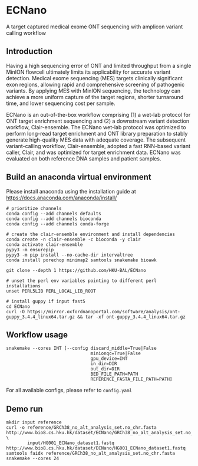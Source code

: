 # ECNano
A target captured medical exome ONT sequencing with amplicon variant calling workflow

## Introduction

Having a high sequencing error of ONT and limited throughput from a single MinION flowcell ultimately limits its applicability for accurate variant detection. Medical exome sequencing (MES) targets clinically significant exon regions, allowing rapid and comprehensive screening of pathogenic variants. By applying MES with MinION sequencing, the technology can achieve a more uniform capture of the target regions, shorter turnaround time, and lower sequencing cost per sample. 

ECNano is an out-of-the-box workflow comprising (1) a wet-lab protocol for ONT target enrichment sequencing and (2) a downstream variant detection workflow, Clair-ensemble. The ECNano wet-lab protocol was optimized to perform long-read target enrichment and ONT library preparation to stably generate high-quality MES data with adequate coverage. The subsequent variant-calling workflow, Clair-ensemble, adopted a fast RNN-based variant caller, Clair, and was optimized for target enrichment data. ECNano was evaluated on both reference DNA samples and patient samples.

## Build an anaconda virtual environment
Please install anaconda using the installation guide at https://docs.anaconda.com/anaconda/install/
```
# prioritize channels
conda config --add channels defaults
conda config --add channels bioconda
conda config --add channels conda-forge

# create the clair-ensemble environment and install dependencies
conda create -n clair-ensemble -c bioconda -y clair
conda activate clair-ensemble
pypy3 -m ensurepip
pypy3 -m pip install --no-cache-dir intervaltree
conda install porechop minimap2 samtools snakemake bioawk

git clone --depth 1 https://github.com/HKU-BAL/ECNano

# unset the perl env variables pointing to different perl installations
unset PERL5LIB PERL_LOCAL_LIB_ROOT 

# install guppy if input fast5
cd ECNano
curl -O https://mirror.oxfordnanoportal.com/software/analysis/ont-guppy_3.4.4_linux64.tar.gz && tar -xf ont-guppy_3.4.4_linux64.tar.gz
```
## Workflow usage
```
snakemake --cores INT [--config discard_middle=True|False 
                                minionqc=True|False 
                                gpu_device=INT 
                                in_dir=DIR 
                                out_dir=DIR
                                BED_FILE_PATH=PATH
                                REFERENCE_FASTA_FILE_PATH=PATH]
```
For all available configs, please refer to `config.yaml`

## Demo run
```
mkdir input reference
curl -o reference/GRCh38_no_alt_analysis_set.no_chr.fasta http://www.bio8.cs.hku.hk/dataset/ECNano/GRCh38_no_alt_analysis_set.no_chr.fasta \
        input/HG001_ECNano_dataset1.fastq http://www.bio8.cs.hku.hk/dataset/ECNano/HG001_ECNano_dataset1.fastq
samtools faidx reference/GRCh38_no_alt_analysis_set.no_chr.fasta
snakemake --cores 24
```

